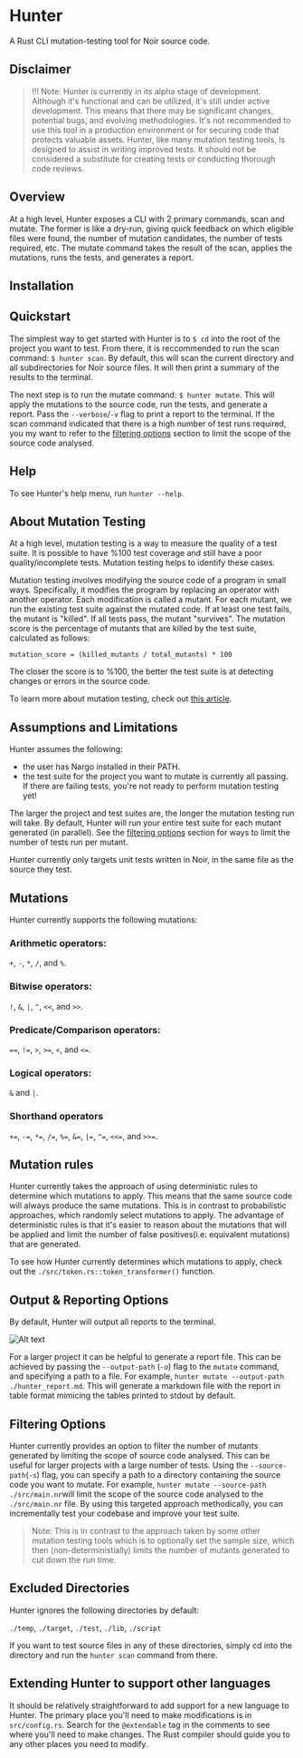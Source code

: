 # Hunter

A Rust CLI mutation-testing tool for Noir source code.

## Disclaimer

> !!! Note: Hunter is currently in its alpha stage of development. Although it's functional and can be utilized, it's still under active development. This means that there may be significant changes, potential bugs, and evolving methodologies. It's not recommended to use this tool in a production environment or for securing code that protects valuable assets. Hunter, like many mutation testing tools, is designed to assist in writing improved tests. It should not be considered a substitute for creating tests or conducting thorough code reviews.

## Overview

At a high level, Hunter exposes a CLI with 2 primary commands, scan and mutate. The former is like a dry-run, giving quick feedback on which eligible files were found, the number of mutation candidates, the number of tests required, etc. The mutate command takes the result of the scan, applies the mutations, runs the tests, and generates a report.

## Installation

## Quickstart

The simplest way to get started with Hunter is to `$ cd` into the root of the project you want to test. From there, it is reccommended to run the scan command:
`$ hunter scan`. By default, this will scan the current directory and all subdirectories for Noir source files. It will then print a summary of the results to the terminal.

The next step is to run the mutate command:
`$ hunter mutate`. This will apply the mutations to the source code, run the tests, and generate a report. Pass the `--verbose`/`-v` flag to print a report to the terminal. If the scan command indicated that there is a high number of test runs required, you my want to refer to the [filtering options](#filtering-options) section to limit the scope of the source code analysed.

## Help

To see Hunter's help menu, run `hunter --help`.

## About Mutation Testing

At a high level, mutation testing is a way to measure the quality of a test suite.
It is possible to have %100 test coverage and still have a poor quality/incomplete tests. Mutation testing helps to identify these cases.


Mutation testing involves modifying the source code of a program in small ways. Specifically, it modifies the program by replacing an operator with another operator. Each modification is called a mutant. For each mutant, we run the existing test suite against the mutated code. If at least one test fails, the mutant is "killed". If all tests pass, the mutant "survives". The mutation score is the percentage of mutants that are killed by the test suite, calculated as follows:

```mutation_score = (killed_mutants / total_mutants) * 100```

The closer the score is to %100, the better the test suite is at detecting changes or errors in the source code.


To learn more about mutation testing, check out [this article](https://www.joranhonig.nl/introduction-into-mutation/).


## Assumptions and Limitations

Hunter assumes the following:
  - the user has Nargo installed in their PATH.
  - the test suite for the project you want to mutate is currently all passing. If there are failing tests, you're not ready to perform mutation testing yet!

The larger the project and test suites are, the longer the mutation testing run will take. By default, Hunter will run your entire test suite for each mutant generated (in parallel). See the [filtering options](#filtering-options) section for ways to limit the number of tests run per mutant.

Hunter currently only targets unit tests written in Noir, in the same file as the source they test.


## Mutations

Hunter currently supports the following mutations:

### Arithmetic  operators:

`+`, `-`, `*`, `/`, and `%`.

### Bitwise operators:

`!`, `&`, `|`, `^`, `<<`, and `>>`.

### Predicate/Comparison operators:

`==`, `!=`, `>`, `>=`, `<`, and `<=`.


### Logical operators:

`&` and `|`.


### Shorthand operators

`+=`, `-=`, `*=`, `/=`, `%=`, `&=`, `|=`, `^=`, `<<=`, and `>>=`.

## Mutation rules

Hunter currently takes the approach of using deterministic rules to determine which mutations to apply. This means that the same source code will always produce the same mutations. This is in contrast to probabilistic approaches, which randomly select mutations to apply. The advantage of deterministic rules is that it's easier to reason about the mutations that will be applied and limit the number of false positives(i.e: equivalent mutations) that are generated.

To see how Hunter currently determines which mutations to apply, check out the `./src/token.rs::token_transformer()` function.

## Output & Reporting Options

By default, Hunter will output all reports to the terminal.

![Alt text](image-1.png)

For a larger project it can be helpful to generate a report file. This can be achieved by passing the `--output-path` (`-o`) flag to the `mutate` command, and specifying a path to a file. For example, `hunter mutate --output-path ./hunter_report.md`. This will generate a markdown file with the report in table format mimicing the tables printed to stdout by default.

## Filtering Options

Hunter currently provides an option to filter the number of mutants generated by limiting the scope of source code analysed. This can be useful for larger projects with a large number of tests. Using the `--source-path`(`-s`) flag, you can specify a path to a directory containing the source code you want to mutate. For example, `hunter mutate --source-path ./src/main.nr`will limit the scope of the source code analysed to the `./src/main.nr` file.
By using this targeted approach methodically, you can incrementally test your codebase and improve your test suite.
> Note: This is in contrast to the approach taken by some other mutation testing tools which is to optionally set the sample size, which then (non-deterministially) limits the number of mutants generated to cut down the run time.

## Excluded Directories

Hunter ignores the following directories by default:

`./temp`, `./target`, `./test`, `./lib`, `./script`

If you want to test source files in any of these directories, simply cd into the directory and run the `hunter scan` command from there.

## Extending Hunter to support other languages

It should be relatively straightforward to add support for a new language to Hunter.
The primary place you'll need to make modifications is in `src/config.rs`. Search for the `@extendable` tag in the comments to see where you'll need to make changes.
The Rust compiler should guide you to any other places you need to modify.